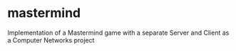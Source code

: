 # mastermind
Implementation of a Mastermind game with a separate Server and Client as a Computer Networks project
